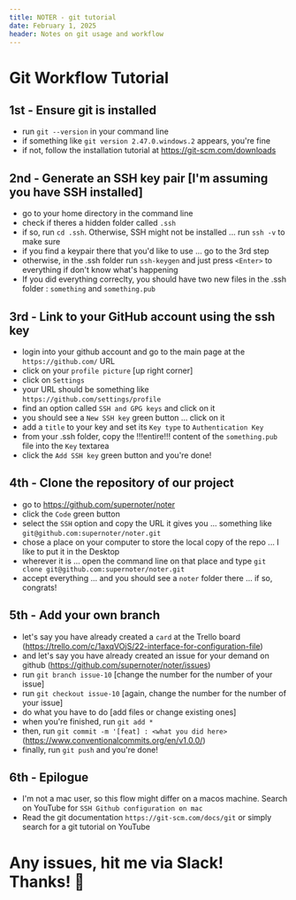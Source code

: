 ```yaml
---
title: NOTER - git tutorial
date: February 1, 2025
header: Notes on git usage and workflow
---
```


# Git Workflow Tutorial

## 1st - Ensure git is installed

* run `git --version` in your command line
* if something like `git version 2.47.0.windows.2` appears, you're fine
* if not, follow the installation tutorial at https://git-scm.com/downloads

## 2nd - Generate an SSH key pair [I'm assuming you have SSH installed]

* go to your home directory in the command line
* check if theres a hidden folder called `.ssh`
* if so, run `cd .ssh`. Otherwise, SSH might not be installed ... run `ssh -v` to make sure
* if you find a keypair there that you'd like to use ... go to the 3rd step
* otherwise, in the .ssh folder run `ssh-keygen` and just press `<Enter>` to everything if don't know what's happening
* If you did everything correclty, you should have two new files in the .ssh folder : `something` and `something.pub`

## 3rd - Link to your GitHub account using the ssh key

* login into your github account and go to the main page at the `https://github.com/` URL
* click on your `profile picture` [up right corner]
* click on `Settings`
* your URL should be something like `https://github.com/settings/profile`
* find an option called `SSH and GPG keys` and click on it
* you should see a `New SSH key` green button ... click on it
* add a `title` to your key and set its `Key type` to `Authentication Key`
* from your .ssh folder, copy the !!!entire!!! content of the `something.pub` file into the `Key` textarea
* click the `Add SSH key` green button and you're done!

## 4th - Clone the repository of our project

* go to https://github.com/supernoter/noter
* click the `Code` green button
* select the `SSH` option and copy the URL it gives you ... something like `git@github.com:supernoter/noter.git`
* chose a place on your computer to store the local copy of the repo ... I like to put it in the Desktop
* wherever it is ... open the command line on that place and type `git clone git@github.com:supernoter/noter.git`
* accept everything ... and you should see a `noter` folder there ... if so, congrats!

## 5th - Add your own branch

* let's say you have already created a `card` at the Trello board (https://trello.com/c/1axqVOjS/22-interface-for-configuration-file)
* and let's say you have already created an issue for your demand on github (https://github.com/supernoter/noter/issues)
* run `git branch issue-10` [change the number for the number of your issue]
* run `git checkout issue-10` [again, change the number for the number of your issue]
* do what you have to do [add files or change existing ones]
* when you're finished, run `git add *`
* then, run `git commit -m '[feat] : <what you did here>` (https://www.conventionalcommits.org/en/v1.0.0/)
* finally, run `git push` and you're done!

## 6th - Epilogue

* I'm not a mac user, so this flow might differ on a macos machine. Search on YouTube for `SSH Github configuration on mac`
* Read the git documentation  `https://git-scm.com/docs/git` or simply search for a git tutorial on YouTube

# Any issues, hit me via Slack! Thanks! 🤠
